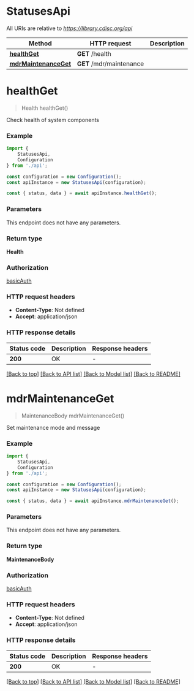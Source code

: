 # StatusesApi

All URIs are relative to *https://library.cdisc.org/api*

|Method | HTTP request | Description|
|------------- | ------------- | -------------|
|[**healthGet**](#healthget) | **GET** /health | |
|[**mdrMaintenanceGet**](#mdrmaintenanceget) | **GET** /mdr/maintenance | |

# **healthGet**
> Health healthGet()

Check health of system components

### Example

```typescript
import {
    StatusesApi,
    Configuration
} from './api';

const configuration = new Configuration();
const apiInstance = new StatusesApi(configuration);

const { status, data } = await apiInstance.healthGet();
```

### Parameters
This endpoint does not have any parameters.


### Return type

**Health**

### Authorization

[basicAuth](../README.md#basicAuth)

### HTTP request headers

 - **Content-Type**: Not defined
 - **Accept**: application/json


### HTTP response details
| Status code | Description | Response headers |
|-------------|-------------|------------------|
|**200** | OK |  -  |

[[Back to top]](#) [[Back to API list]](../README.md#documentation-for-api-endpoints) [[Back to Model list]](../README.md#documentation-for-models) [[Back to README]](../README.md)

# **mdrMaintenanceGet**
> MaintenanceBody mdrMaintenanceGet()

Set maintenance mode and message

### Example

```typescript
import {
    StatusesApi,
    Configuration
} from './api';

const configuration = new Configuration();
const apiInstance = new StatusesApi(configuration);

const { status, data } = await apiInstance.mdrMaintenanceGet();
```

### Parameters
This endpoint does not have any parameters.


### Return type

**MaintenanceBody**

### Authorization

[basicAuth](../README.md#basicAuth)

### HTTP request headers

 - **Content-Type**: Not defined
 - **Accept**: application/json


### HTTP response details
| Status code | Description | Response headers |
|-------------|-------------|------------------|
|**200** | OK |  -  |

[[Back to top]](#) [[Back to API list]](../README.md#documentation-for-api-endpoints) [[Back to Model list]](../README.md#documentation-for-models) [[Back to README]](../README.md)

